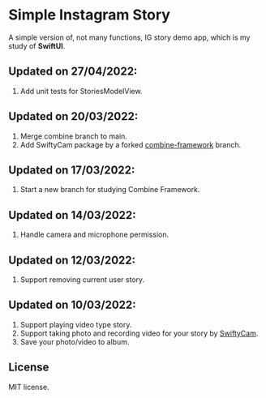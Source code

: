 # Simple Instagram Story
A simple version of, not many functions, IG story demo app, which is my study of **SwiftUI**.

## Updated on 27/04/2022:
1. Add unit tests for StoriesModelView.

## Updated on 20/03/2022:
1. Merge combine branch to main.
2. Add SwiftyCam package by a forked [combine-framework](https://github.com/tzc1234/SwiftyCam/tree/combine-framework) branch.

## Updated on 17/03/2022:
1. Start a new branch for studying Combine Framework.

## Updated on 14/03/2022:
1. Handle camera and microphone permission.

## Updated on 12/03/2022:
1. Support removing current user story.

## Updated on 10/03/2022:
1. Support playing video type story.
2. Support taking photo and recording video for your story by [SwiftyCam](https://github.com/Awalz/SwiftyCam).
3. Save your photo/video to album.

## License
MIT license.